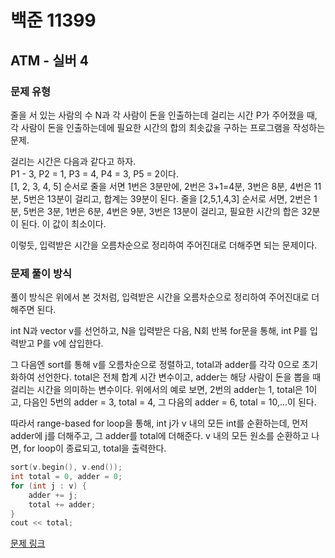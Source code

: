 # 백준 11399
## ATM - 실버 4
### 문제 유형

줄을 서 있는 사람의 수 N과 각 사람이 돈을 인출하는데 걸리는 시간 P가 주어졌을 때, 각 사람이 돈을 인출하는데에 필요한 시간의 합의 최솟값을 구하는 프로그램을 작성하는 문제.

걸리는 시간은 다음과 같다고 하자.    
P1 - 3, P2 = 1, P3 = 4, P4 = 3, P5 = 2이다.   
[1, 2, 3, 4, 5] 순서로 줄을 서면 1번은 3분만에, 2번은 3+1=4분, 3번은 8분, 4번은 11분, 5번은 13분이 걸리고, 합계는 39분이 된다.
줄을 [2,5,1,4,3] 순서로 서면, 2번은 1분, 5번은 3분, 1번은 6분, 4번은 9분, 3번은 13분이 걸리고, 필요한 시간의 합은 32분이 된다. 이 값이 최소이다.

이렇듯, 입력받은 시간을 오름차순으로 정리하여 주어진대로 더해주면 되는 문제이다.

### 문제 풀이 방식

풀이 방식은 위에서 본 것처럼, 입력받은 시간을 오름차순으로 정리하여 주어진대로 더해주면 된다.

int N과 vector v를 선언하고, N을 입력받은 다음, N회 반복 for문을 통해, int P를 입력받고 P를 v에 삽입한다.

그 다음엔 sort를 통해 v를 오름차순으로 정렬하고, total과 adder를 각각 0으로 초기화하여 선언한다. total은 전체 합계 시간 변수이고, adder는 해당 사람이 돈을 뽑을 때 걸리는 시간을 의미하는 변수이다. 위에서의 예로 보면, 2번의 adder는 1, total은 1이고, 다음인 5번의 adder = 3, total = 4, 그 다음의 adder = 6, total = 10,...이 된다.

따라서 range-based for loop을 통해, int j가 v 내의 모든 int를 순환하는데, 먼저 adder에 j를 더해주고, 그 adder를 total에 더해준다. v 내의 모든 원소를 순환하고 나면, for loop이 종료되고, total을 출력한다.
~~~cpp
sort(v.begin(), v.end());
int total = 0, adder = 0;
for (int j : v) {
    adder += j;
    total += adder;
}
cout << total;
~~~
[문제 링크](https://github.com/tyshim0118/BJ-Codes/blob/main/BJ11399.cpp)
